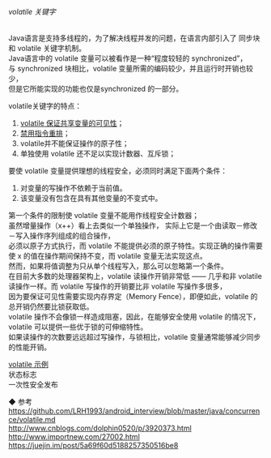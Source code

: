###### volatile 关键字

Java语言是支持多线程的，为了解决线程并发的问题，在语言内部引入了 同步块 和 volatile 关键字机制。  
Java语言中的 volatile 变量可以被看作是一种“程度较轻的 synchronized”，与 synchronized 块相比，volatile 变量所需的编码较少，并且运行时开销也较少，  
但是它所能实现的功能也仅是synchronized 的一部分。  

volatile关键字的特点：  
1. [volatile 保证共享变量的可见性](volatile_visibility.md)；  
2. [禁用指令重排](volatile_ordering_instructions.md)；  
3. volatile并不能保证操作的原子性；  
4. 单独使用 volatile 还不足以实现计数器、互斥锁；  

要使 volatile 变量提供理想的线程安全，必须同时满足下面两个条件：    
1. 对变量的写操作不依赖于当前值。  
2. 该变量没有包含在具有其他变量的不变式中。  

第一个条件的限制使 volatile 变量不能用作线程安全计数器；  
虽然增量操作（x++）看上去类似一个单独操作，  实际上它是一个由读取－修改－写入操作序列组成的组合操作，  
必须以原子方式执行，而 volatile 不能提供必须的原子特性。实现正确的操作需要使 x 的值在操作期间保持不变，而 volatile 变量无法实现这点。  
然而，如果将值调整为只从单个线程写入，那么可以忽略第一个条件。  
在目前大多数的处理器架构上，volatile 读操作开销非常低 —— 几乎和非 volatile 读操作一样。而 volatile 写操作的开销要比非 volatile 写操作多很多，  
因为要保证可见性需要实现内存界定（Memory Fence），即便如此，volatile 的总开销仍然要比锁获取低。  
volatile 操作不会像锁一样造成阻塞，因此，在能够安全使用 volatile 的情况下，volatile 可以提供一些优于锁的可伸缩特性。  
如果读操作的次数要远远超过写操作，与锁相比，volatile 变量通常能够减少同步的性能开销。    

[volatile 示例](volatile_sample.md)    
状态标志  
一次性安全发布   





◆ 参考   
https://github.com/LRH1993/android_interview/blob/master/java/concurrence/volatile.md  
http://www.cnblogs.com/dolphin0520/p/3920373.html  
http://www.importnew.com/27002.html  
https://juejin.im/post/5a69f60d5188257350516be8  
